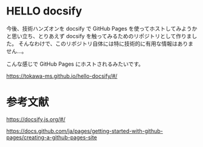 # HELLO docsify
今後、技術ハンズオンを docsify で GitHub Pages を使ってホストしてみようかと思い立ち、とりあえず docsify を触ってみるためのリポジトリとして作りました。
そんなわけで、このリポジトリ自体には特に技術的に有用な情報はありません…。

こんな感じで GitHub Pages にホストされるみたいです。

https://tokawa-ms.github.io/hello-docsify/#/

# 参考文献
https://docsify.js.org/#/

https://docs.github.com/ja/pages/getting-started-with-github-pages/creating-a-github-pages-site
